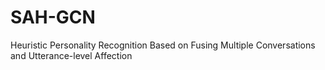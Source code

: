 # SAH-GCN
Heuristic Personality Recognition Based on Fusing Multiple Conversations and Utterance-level Affection
